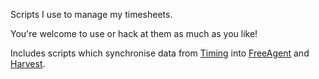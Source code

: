 Scripts I use to manage my timesheets.

You're welcome to use or hack at them as much as you like!

Includes scripts which synchronise data from [Timing](https://timingapp.com) into [FreeAgent](https://www.freeagent.com) and [Harvest](https://www.getharvest.com).
